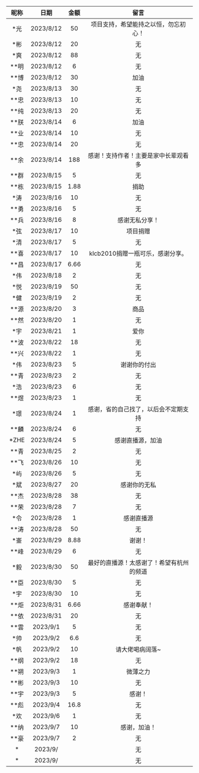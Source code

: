 |   昵称   |   日期   |   金额   |      留言      |
|:--------:|:--------:|:--------:|:--------------:|
|  *光   |  2023/8/12   |  50   |    项目支持，希望能持之以恒，勿忘初心！   |
|  *彬   |  2023/8/12   |  20   |    无   |
|  *爽   |  2023/8/12   |  88   |    无   |
|  **明   |  2023/8/12   |  6   |    无   |
|  **博   |  2023/8/12   |  30   |    加油   |
|  *尧   |  2023/8/13   |  30   |    无   |
|  **忠   |  2023/8/13   |  10   |    无   |
|  **纯   |  2023/8/13   |  20   |    无   |
|  **朕   |  2023/8/14   |  6   |    加油   |
|  **业  |  2023/8/14  |  10  |   无   |
|  **忠  |  2023/8/14  |  20  |   无   |
|  **余  |  2023/8/14  |  188  |   感谢！支持作者！主要是家中长辈观看多   |
|  **群  |  2023/8/15  |  5  |   无   |
|  **栋  |  2023/8/15  |  1.88  |   捐助   |
|  *涛  |  2023/8/16  |  10  |   无   |
|  **勇  |  2023/8/16  |  5  |   无   |
|  **兵  |  2023/8/16  |  8  |   感谢无私分享！   |
|  *弦  |  2023/8/17  |  10  |   项目捐赠   |
|  *清  |  2023/8/17  |  5  |   无   |
|  **喜  |  2023/8/17  |  10  |   klcb2010捐赠一瓶可乐，感谢分享。   |
|  **昌  |  2023/8/17  |  6.66  |   无   |
|  *伟  |  2023/8/18  |  2  |   无   |
|  *悦  |  2023/8/19  |  50  |   无   |
|  *健  |  2023/8/19  |  2  |   无   |
|  **源  |  2023/8/20  |  3  |   商品   |
|  **然  |  2023/8/20  |  1  |   无   |
|  *宇  |  2023/8/21  |  1  |   爱你   |
|  **波  |  2023/8/22  |  18  |   无   |
|  **兴  |  2023/8/22  |  1  |   无   |
|  *伟  |  2023/8/23  |  5  |   谢谢你的付出   |
|  **青  |  2023/8/23  |  2  |   无   |
|  *浩  |  2023/8/23  |  6  |   无   |
|  **煜  |  2023/8/23  |  1  |   无   |
|  *璟  |  2023/8/24  |  1  |   感谢，省的自己找了，以后会不定期支持   |
|  **麟  |  2023/8/24  |  6  |   无   |
|  *ZHE  |  2023/8/24  |  5  |   感谢直播源，加油   |
|  **青  |  2023/8/25  |  2  |   无   |
|  **飞  |  2023/8/26  |  10  |   无   |
|  *屿  |  2023/8/26  |  5  |   无   |
|  *斌  |  2023/8/27  |  20  |   感谢你的无私   |
|  **杰  |  2023/8/28  |  38  |   无   |
|  **荣  |  2023/8/28  |  7  |   无   |
|  *令  |  2023/8/28  |  1  |   感谢直播源   |
|  **涛  |  2023/8/28  |  50  |   无   |
|  *崟  |  2023/8/29  |  8.88  |   谢谢！   |
|  **峰  |  2023/8/29  |  6  |   无   |
|  *毅  |  2023/8/30  |  50  |   最好的直播源！太感谢了！希望有杭州的频道   |
|  **臣  |  2023/8/30  |  5  |   无   |
|  *宇  |  2023/8/30  |  10  |   无   |
|  **炬  |  2023/8/31  |  6.66  |   感谢奉献！   |
|  **依  |  2023/8/31  |  20  |   无   |
|  **雲  |  2023/9/1  |  5  |   无   |
|  *帅  |  2023/9/2  |  6.6  |   无   |
|  *帆  |  2023/9/2  |  10  |   请大佬喝病阔落~   |
|  **纲  |  2023/9/2  |  18  |   无   |
|  **朔  |  2023/9/3  |  1  |   微薄之力   |
|  **彬  |  2023/9/3  |  10  |   无   |
|  **宇  |  2023/9/3  |  5  |   感谢！   |
|  **彪  |  2023/9/4  |  16.8  |   无   |
|  *欢  |  2023/9/6  |  1  |   无   |
|  **纳  |  2023/9/7  |  10  |   感谢，加油！   |
|  **豪  |  2023/9/7  |  2  |   无   |
|  *  |  2023/9/  |    |   无   |
|  *  |  2023/9/  |    |   无   |
